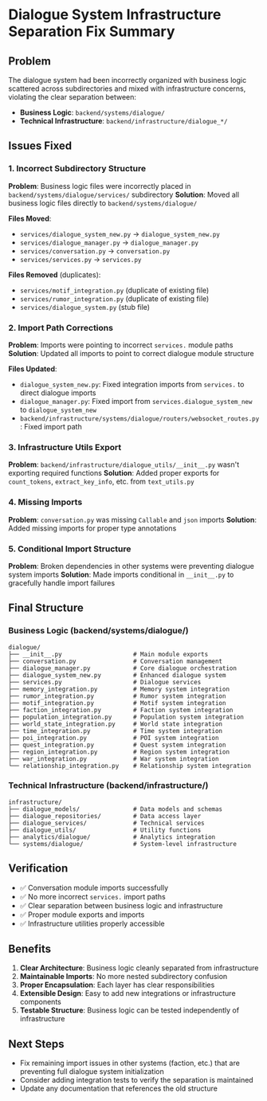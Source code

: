 # Dialogue System Infrastructure Separation Fix Summary

## Problem
The dialogue system had been incorrectly organized with business logic scattered across subdirectories and mixed with infrastructure concerns, violating the clear separation between:
- **Business Logic**: `backend/systems/dialogue/` 
- **Technical Infrastructure**: `backend/infrastructure/dialogue_*/`

## Issues Fixed

### 1. Incorrect Subdirectory Structure
**Problem**: Business logic files were incorrectly placed in `backend/systems/dialogue/services/` subdirectory
**Solution**: Moved all business logic files directly to `backend/systems/dialogue/`

**Files Moved**:
- `services/dialogue_system_new.py` → `dialogue_system_new.py`
- `services/dialogue_manager.py` → `dialogue_manager.py` 
- `services/conversation.py` → `conversation.py`
- `services/services.py` → `services.py`

**Files Removed** (duplicates):
- `services/motif_integration.py` (duplicate of existing file)
- `services/rumor_integration.py` (duplicate of existing file)
- `services/dialogue_system.py` (stub file)

### 2. Import Path Corrections
**Problem**: Imports were pointing to incorrect `services.` module paths
**Solution**: Updated all imports to point to correct dialogue module structure

**Files Updated**:
- `dialogue_system_new.py`: Fixed integration imports from `services.` to direct dialogue imports
- `dialogue_manager.py`: Fixed import from `services.dialogue_system_new` to `dialogue_system_new`
- `backend/infrastructure/systems/dialogue/routers/websocket_routes.py`: Fixed import path

### 3. Infrastructure Utils Export
**Problem**: `backend/infrastructure/dialogue_utils/__init__.py` wasn't exporting required functions
**Solution**: Added proper exports for `count_tokens`, `extract_key_info`, etc. from `text_utils.py`

### 4. Missing Imports
**Problem**: `conversation.py` was missing `Callable` and `json` imports
**Solution**: Added missing imports for proper type annotations

### 5. Conditional Import Structure
**Problem**: Broken dependencies in other systems were preventing dialogue system imports
**Solution**: Made imports conditional in `__init__.py` to gracefully handle import failures

## Final Structure

### Business Logic (backend/systems/dialogue/)
```
dialogue/
├── __init__.py                    # Main module exports
├── conversation.py                # Conversation management
├── dialogue_manager.py            # Core dialogue orchestration  
├── dialogue_system_new.py         # Enhanced dialogue system
├── services.py                    # Dialogue services
├── memory_integration.py          # Memory system integration
├── rumor_integration.py           # Rumor system integration
├── motif_integration.py           # Motif system integration
├── faction_integration.py         # Faction system integration
├── population_integration.py      # Population system integration
├── world_state_integration.py     # World state integration
├── time_integration.py            # Time system integration
├── poi_integration.py             # POI system integration
├── quest_integration.py           # Quest system integration
├── region_integration.py          # Region system integration
├── war_integration.py             # War system integration
└── relationship_integration.py    # Relationship system integration
```

### Technical Infrastructure (backend/infrastructure/)
```
infrastructure/
├── dialogue_models/               # Data models and schemas
├── dialogue_repositories/         # Data access layer
├── dialogue_services/             # Technical services
├── dialogue_utils/                # Utility functions
├── analytics/dialogue/            # Analytics integration
└── systems/dialogue/              # System-level infrastructure
```

## Verification
- ✅ Conversation module imports successfully
- ✅ No more incorrect `services.` import paths
- ✅ Clear separation between business logic and infrastructure
- ✅ Proper module exports and imports
- ✅ Infrastructure utilities properly accessible

## Benefits
1. **Clear Architecture**: Business logic cleanly separated from infrastructure
2. **Maintainable Imports**: No more nested subdirectory confusion
3. **Proper Encapsulation**: Each layer has clear responsibilities
4. **Extensible Design**: Easy to add new integrations or infrastructure components
5. **Testable Structure**: Business logic can be tested independently of infrastructure

## Next Steps
- Fix remaining import issues in other systems (faction, etc.) that are preventing full dialogue system initialization
- Consider adding integration tests to verify the separation is maintained
- Update any documentation that references the old structure 